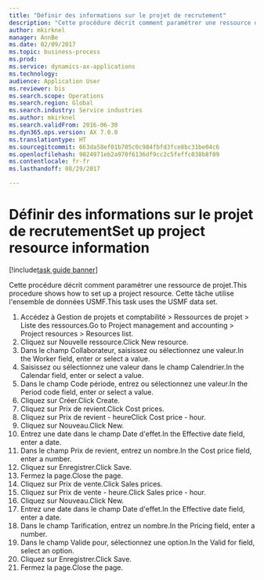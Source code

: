```yaml
--- 
title: "Définir des informations sur le projet de recrutement"
description: "Cette procédure décrit comment paramétrer une ressource de projet."
author: mkirknel
manager: AnnBe
ms.date: 02/09/2017
ms.topic: business-process
ms.prod: 
ms.service: dynamics-ax-applications
ms.technology: 
audience: Application User
ms.reviewer: bis
ms.search.scope: Operations
ms.search.region: Global
ms.search.industry: Service industries
ms.author: mkirknel
ms.search.validFrom: 2016-06-30
ms.dyn365.ops.version: AX 7.0.0
ms.translationtype: HT
ms.sourcegitcommit: 663da58ef01b705c0c984fbfd3fce8bc31be04c6
ms.openlocfilehash: 9824971eb2a970f6136df9cc2c5feffc038b8f09
ms.contentlocale: fr-fr
ms.lasthandoff: 08/29/2017

---
```

# <a name="set-up-project-resource-information"></a><span data-ttu-id="2cee5-103">Définir des informations sur le projet de recrutement</span><span class="sxs-lookup"><span data-stu-id="2cee5-103">Set up project resource information</span></span>

[!include[task guide banner](../../includes/task-guide-banner.md)]

<span data-ttu-id="2cee5-104">Cette procédure décrit comment paramétrer une ressource de projet.</span><span class="sxs-lookup"><span data-stu-id="2cee5-104">This procedure shows how to set up a project resource.</span></span> <span data-ttu-id="2cee5-105">Cette tâche utilise l'ensemble de données USMF.</span><span class="sxs-lookup"><span data-stu-id="2cee5-105">This task uses the USMF data set.</span></span>

1. <span data-ttu-id="2cee5-106">Accédez à Gestion de projets et comptabilité > Ressources de projet > Liste des ressources.</span><span class="sxs-lookup"><span data-stu-id="2cee5-106">Go to Project management and accounting > Project resources > Resources list.</span></span>
2. <span data-ttu-id="2cee5-107">Cliquez sur Nouvelle ressource.</span><span class="sxs-lookup"><span data-stu-id="2cee5-107">Click New resource.</span></span>
3. <span data-ttu-id="2cee5-108">Dans le champ Collaborateur, saisissez ou sélectionnez une valeur.</span><span class="sxs-lookup"><span data-stu-id="2cee5-108">In the Worker field, enter or select a value.</span></span>
4. <span data-ttu-id="2cee5-109">Saisissez ou sélectionnez une valeur dans le champ Calendrier.</span><span class="sxs-lookup"><span data-stu-id="2cee5-109">In the Calendar field, enter or select a value.</span></span>
5. <span data-ttu-id="2cee5-110">Dans le champ Code période, entrez ou sélectionnez une valeur.</span><span class="sxs-lookup"><span data-stu-id="2cee5-110">In the Period code field, enter or select a value.</span></span>
6. <span data-ttu-id="2cee5-111">Cliquez sur Créer.</span><span class="sxs-lookup"><span data-stu-id="2cee5-111">Click Create.</span></span>
7. <span data-ttu-id="2cee5-112">Cliquez sur Prix de revient.</span><span class="sxs-lookup"><span data-stu-id="2cee5-112">Click Cost prices.</span></span>
8. <span data-ttu-id="2cee5-113">Cliquez sur Prix de revient - heure</span><span class="sxs-lookup"><span data-stu-id="2cee5-113">Click Cost price - hour.</span></span>
9. <span data-ttu-id="2cee5-114">Cliquez sur Nouveau.</span><span class="sxs-lookup"><span data-stu-id="2cee5-114">Click New.</span></span>
10. <span data-ttu-id="2cee5-115">Entrez une date dans le champ Date d'effet.</span><span class="sxs-lookup"><span data-stu-id="2cee5-115">In the Effective date field, enter a date.</span></span>
11. <span data-ttu-id="2cee5-116">Dans le champ Prix de revient, entrez un nombre.</span><span class="sxs-lookup"><span data-stu-id="2cee5-116">In the Cost price field, enter a number.</span></span>
12. <span data-ttu-id="2cee5-117">Cliquez sur Enregistrer.</span><span class="sxs-lookup"><span data-stu-id="2cee5-117">Click Save.</span></span>
13. <span data-ttu-id="2cee5-118">Fermez la page.</span><span class="sxs-lookup"><span data-stu-id="2cee5-118">Close the page.</span></span>
14. <span data-ttu-id="2cee5-119">Cliquez sur Prix de vente.</span><span class="sxs-lookup"><span data-stu-id="2cee5-119">Click Sales prices.</span></span>
15. <span data-ttu-id="2cee5-120">Cliquez sur Prix de vente - heure.</span><span class="sxs-lookup"><span data-stu-id="2cee5-120">Click Sales price - hour.</span></span>
16. <span data-ttu-id="2cee5-121">Cliquez sur Nouveau.</span><span class="sxs-lookup"><span data-stu-id="2cee5-121">Click New.</span></span>
17. <span data-ttu-id="2cee5-122">Entrez une date dans le champ Date d'effet.</span><span class="sxs-lookup"><span data-stu-id="2cee5-122">In the Effective date field, enter a date.</span></span>
18. <span data-ttu-id="2cee5-123">Dans le champ Tarification, entrez un nombre.</span><span class="sxs-lookup"><span data-stu-id="2cee5-123">In the Pricing field, enter a number.</span></span>
19. <span data-ttu-id="2cee5-124">Dans le champ Valide pour, sélectionnez une option.</span><span class="sxs-lookup"><span data-stu-id="2cee5-124">In the Valid for field, select an option.</span></span>
20. <span data-ttu-id="2cee5-125">Cliquez sur Enregistrer.</span><span class="sxs-lookup"><span data-stu-id="2cee5-125">Click Save.</span></span>
21. <span data-ttu-id="2cee5-126">Fermez la page.</span><span class="sxs-lookup"><span data-stu-id="2cee5-126">Close the page.</span></span>


